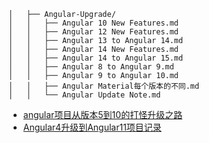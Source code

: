```
│   ├── Angular-Upgrade/
│   │   ├── Angular 10 New Features.md
│   │   ├── Angular 12 New Features.md
│   │   ├── Angular 13 to Angular 14.md
│   │   ├── Angular 14 New Features.md
│   │   ├── Angular 14 to Angular 15.md
│   │   ├── Angular 8 to Angular 9.md
│   │   ├── Angular 9 to Angular 10.md
│   │   ├── Angular Material每个版本的不同.md
│   │   └── Angular Update Note.md
```

- [angular项目从版本5到10的打怪升级之路](https://juejin.cn/post/6870320287884247048)
- [Angular4升级到Angular11项目记录](https://juejin.cn/post/7017994815476334600)
